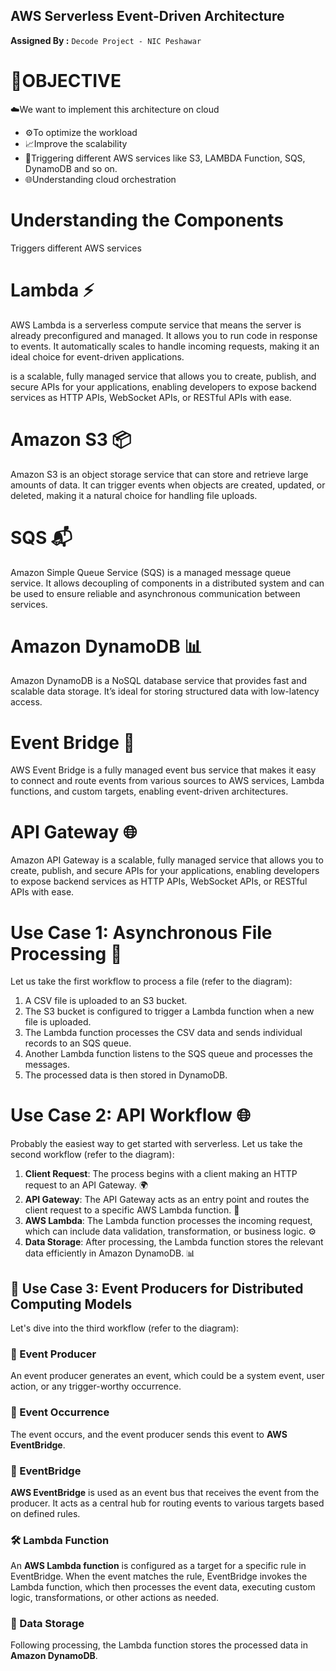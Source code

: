 ## AWS Serverless Event-Driven Architecture


**Assigned By :** `Decode Project - NIC Peshawar`


# 🎯OBJECTIVE 

 ☁️We want to implement this architecture on cloud 

* ⚙️To optimize the workload 
* 📈Improve the scalability 
* 🚀Triggering different AWS services like S3, LAMBDA Function, SQS, DynamoDB and so on. 
* 🌐Understanding cloud orchestration 

# Understanding the Components

Triggers different AWS services 

# Lambda ⚡

AWS Lambda is a serverless compute service that means the server is already preconfigured and managed. It allows you to run code in response to events. It automatically scales to handle incoming requests, making it an ideal choice for event-driven applications.

 is a scalable, fully managed service that allows you to create, publish, and secure APIs for your applications, enabling developers to expose backend services as HTTP APIs, WebSocket APIs, or RESTful APIs with ease.
 # Amazon S3 📦

Amazon S3 is an object storage service that can store and retrieve large amounts of data. It can trigger events when objects are created, updated, or deleted, making it a natural choice for handling file uploads.

# SQS 📬

Amazon Simple Queue Service (SQS) is a managed message queue service. It allows decoupling of components in a distributed system and can be used to ensure reliable and asynchronous communication between services.

# Amazon DynamoDB 📊

Amazon DynamoDB is a NoSQL database service that provides fast and scalable data storage. It’s ideal for storing structured data with low-latency access.

# Event Bridge 🌉

AWS Event Bridge is a fully managed event bus service that makes it easy to connect and route events from various sources to AWS services, Lambda functions, and custom targets, enabling event-driven architectures.

# API Gateway 🌐

Amazon API Gateway is a scalable, fully managed service that allows you to create, publish, and secure APIs for your applications, enabling developers to expose backend services as HTTP APIs, WebSocket APIs, or RESTful APIs with ease.

# Use Case 1: Asynchronous File Processing 📂

Let us take the first workflow to process a file (refer to the diagram):

1. A CSV file is uploaded to an S3 bucket.
2. The S3 bucket is configured to trigger a Lambda function when a new file is uploaded.
3. The Lambda function processes the CSV data and sends individual records to an SQS queue.
4. Another Lambda function listens to the SQS queue and processes the messages.
5. The processed data is then stored in DynamoDB.
# Use Case 2: API Workflow 🌐

Probably the easiest way to get started with serverless. Let us take the second workflow (refer to the diagram):

1. **Client Request**: The process begins with a client making an HTTP request to an API Gateway. 🌍
2. **API Gateway**: The API Gateway acts as an entry point and routes the client request to a specific AWS Lambda function. 🚪
3. **AWS Lambda**: The Lambda function processes the incoming request, which can include data validation, transformation, or business logic. ⚙️
4. **Data Storage**: After processing, the Lambda function stores the relevant data efficiently in Amazon DynamoDB. 📊


## 🎉 Use Case 3: Event Producers for Distributed Computing Models

Let's dive into the third workflow (refer to the diagram):

### 🚀 Event Producer
An event producer generates an event, which could be a system event, user action, or any trigger-worthy occurrence.

### 📅 Event Occurrence
The event occurs, and the event producer sends this event to **AWS EventBridge**.

### 🌉 EventBridge
**AWS EventBridge** is used as an event bus that receives the event from the producer. It acts as a central hub for routing events to various targets based on defined rules.

### 🛠️ Lambda Function
An **AWS Lambda function** is configured as a target for a specific rule in EventBridge. When the event matches the rule, EventBridge invokes the Lambda function, which then processes the event data, executing custom logic, transformations, or other actions as needed.

### 💾 Data Storage
Following processing, the Lambda function stores the processed data in **Amazon DynamoDB**.



